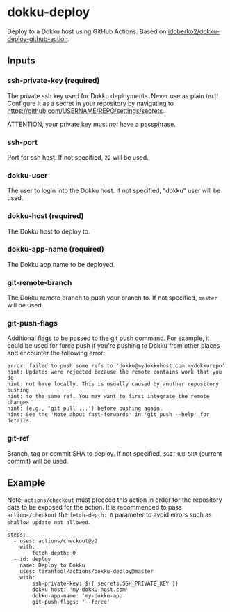 # dokku-deploy

Deploy to a Dokku host using GitHub Actions.
Based on [idoberko2/dokku-deploy-github-action](https://github.com/idoberko2/dokku-deploy-github-action).

## Inputs

### ssh-private-key (required)

The private ssh key used for Dokku deployments. Never use as plain text!
Configure it as a secret in your repository by navigating to
https://github.com/USERNAME/REPO/settings/secrets.

ATTENTION, your private key must *not* have a passphrase.

### ssh-port

Port for ssh host. If not specified, `22` will be used.

### dokku-user

The user to login into the Dokku host. If not specified, "dokku" user will be used.

### dokku-host (required)

The Dokku host to deploy to.

### dokku-app-name (required)

The Dokku app name to be deployed.

### git-remote-branch

The Dokku remote branch to push your branch to. If not specified, `master` will be used.

### git-push-flags

Additional flags to be passed to the git push command. For example, it could be used for force push
if you're pushing to Dokku from other places and encounter the following error:
```
error: failed to push some refs to 'dokku@mydokkuhost.com:mydokkurepo'
hint: Updates were rejected because the remote contains work that you do
hint: not have locally. This is usually caused by another repository pushing
hint: to the same ref. You may want to first integrate the remote changes
hint: (e.g., 'git pull ...') before pushing again.
hint: See the 'Note about fast-forwards' in 'git push --help' for details.
```

### git-ref

Branch, tag or commit SHA to deploy. If not specified, `$GITHUB_SHA` (current commit) will be used.

## Example

Note: `actions/checkout` must preceed this action in order for the repository data to be exposed
for the action.
It is recommended to pass `actions/checkout` the `fetch-depth: 0` parameter to avoid errors such as
`shallow update not allowed`.

```
steps:
  - uses: actions/checkout@v2
    with:
        fetch-depth: 0
  - id: deploy
    name: Deploy to Dokku
    uses: tarantool/actions/dokku-deploy@master 
    with:
        ssh-private-key: ${{ secrets.SSH_PRIVATE_KEY }}
        dokku-host: 'my-dokku-host.com'
        dokku-app-name: 'my-dokku-app'
        git-push-flags: '--force'
```
